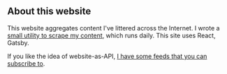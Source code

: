 ## About this website

This website aggregates content I've littered across the Internet. I wrote
a [small utility to scrape my content](http://rileyjshaw.commit--blog.com/rileyjshaw/rileyjshaw-new/2488bcd5e5610f692773e7815fabdb247ece55f5), which runs daily. This site uses React, Gatsby.

If you like the idea of website-as-API, [I have some feeds that you can subscribe to](/subscribe).
